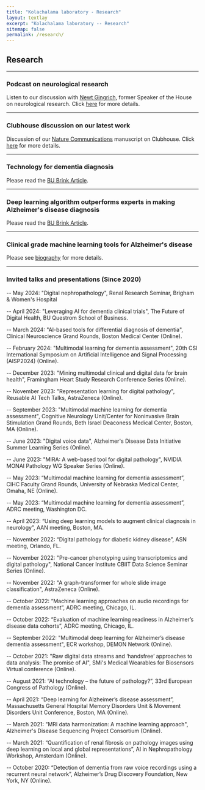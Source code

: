 ```yaml
---
title: "Kolachalama laboratory - Research"
layout: textlay
excerpt: "Kolachalama laboratory -- Research"
sitemap: false
permalink: /research/
---
```


## Research

---
### Podcast on neurological research 
Listen to our discussion with [Newt Gingrich](https://en.wikipedia.org/wiki/Newt_Gingrich), former Speaker of the House on neurological research. Click [here](https://podcasts.apple.com/us/podcast/newts-world/id1452065072?i=1000632167791) for more details.

---
### Clubhouse discussion on our latest work 
Discussion of our [Nature Communications](https://doi.org/10.1038/s41467-022-31037-5) manuscript on Clubhouse. Click [here](https://www.clubhouse.com/room/PN9Rgp66?utm_medium=ch_room_xerc&utm_campaign=j24X6ivwc0EnmCitvMfvdw-349164) for more details.

---
### Technology for dementia diagnosis
Please read the [BU Brink Article](https://www.bu.edu/articles/2022/two-technologies-that-can-make-diagnosing-dementia-easier-for-doctors-and-patients/).

---
### Deep learning algorithm outperforms experts in making Alzheimer's disease diagnosis 
Please read the [BU Brink Article](https://www.bu.edu/articles/2020/deep-learning-algorithm-outperforms-experts-in-making-alzheimers-diagnosis/).

---
### Clinical grade machine learning tools for Alzheimer's disease 
Please see [biography](https://tofflertrust.org/dr-vijaya-kolachalama/) for more details.

---
### Invited talks and presentations (Since 2020)

-- May 2024: "Digital nephropathology", Renal Research Seminar, Brigham & Women's Hospital

-- April 2024: "Leveraging AI for dementia clinical trials", The Future of Digital Health, BU Questrom School of Business.

-- March 2024: "AI-based tools for differential diagnosis of dementia", Clinical Neuroscience Grand Rounds, Boston Medical Center (Online).

-- February 2024: "Multimodal learning for dementia assessment", 20th CSI International Symposium on Artificial Intelligence and Signal Processing (AISP2024) (Online).

-- December 2023: "Mining multimodal clinical and digital data for brain health", Framingham Heart Study Research Conference Series (Online).

-- November 2023: "Representation learning for digital pathology", Reusable AI Tech Talks, AstraZeneca (Online).

-- September 2023: "Multimodal machine learning for dementia assessment", Cognitive Neurology Unit/Center for Noninvasive Brain Stimulation Grand Rounds, Beth Israel Deaconess Medical Center, Boston, MA (Online).

-- June 2023: "Digital voice data", Alzheimer's Disease Data Initiative Summer Learning Series (Online).

-- June 2023: "MIRA: A web-based tool for digital pathology", NVIDIA MONAI Pathology WG Speaker Series (Online).

-- May 2023: “Multimodal machine learning for dementia assessment”, CIHC Faculty Grand Rounds, University of Nebraska Medical Center, Omaha, NE (Online).

-- May 2023: “Multimodal machine learning for dementia assessment”, ADRC meeting, Washington DC.

-- April 2023: “Using deep learning models to augment clinical diagnosis in neurology”, AAN meeting, Boston, MA.

-- November 2022: “Digital pathology for diabetic kidney disease”, ASN meeting, Orlando, FL.

-- November 2022: "Pre-cancer phenotyping using transcriptomics and digital pathology", National Cancer Institute CBIIT Data Science Seminar Series (Online).

-- November 2022: "A graph-transformer for whole slide image classification", AstraZeneca (Online).

-- October 2022: “Machine learning approaches on audio recordings for dementia assessment”, ADRC meeting, Chicago, IL.

-- October 2022: “Evaluation of machine learning readiness in Alzheimer’s disease data cohorts”, ADRC meeting, Chicago, IL.

-- September 2022: "Multimodal deep learning for Alzheimer’s disease dementia assessment", ECR workshop, DEMON Network (Online).

-- October 2021: "Raw digital data streams and ‘handsfree’ approaches to data analysis: The promise of AI", SMi's Medical Wearables for Biosensors Virtual conference (Online).

-- August 2021: “AI technology – the future of pathology?”, 33rd European Congress of Pathology (Online).

-- April 2021: “Deep learning for Alzheimer’s disease assessment”, Massachusetts General Hospital Memory Disorders Unit & Movement Disorders Unit Conference, Boston, MA (Online).

-- March 2021: "MRI data harmonization: A machine learning approach", Alzheimer's Disease Sequencing Project Consortium (Online).

-- March 2021: “Quantification of renal fibrosis on pathology images using deep learning on local and global representations”, AI in Nephropathology Workshop, Amsterdam (Online).

-- October 2020: “Detection of dementia from raw voice recordings using a recurrent neural network”, Alzheimer’s Drug Discovery Foundation, New York, NY (Online).














